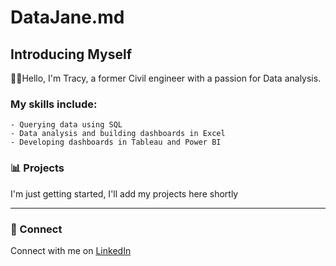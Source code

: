 # DataJane.md
## **Introducing Myself**

👨‍🔧Hello, I'm Tracy, a former Civil engineer with a passion for Data analysis. 

### My skills include: 

    - Querying data using SQL
    - Data analysis and building dashboards in Excel
    - Developing dashboards in Tableau and Power BI

### 📊 Projects
I'm just getting started, I'll add my projects here shortly

***

### 🔗 Connect
Connect with me on [LinkedIn](https://www.linkedin.com/in/tracy-samphier-6705402b1/)
